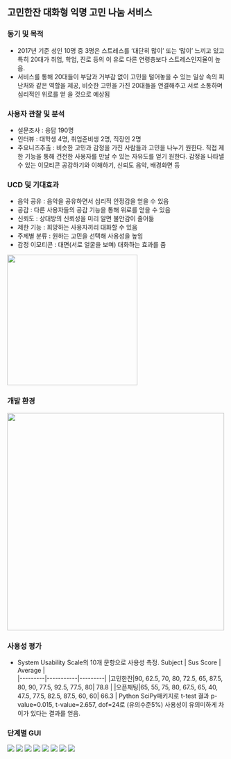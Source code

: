 ## 고민한잔   대화형 익명 고민 나눔 서비스

### 동기 및 목적
- 2017년 기준 성인 10명 중 3명은 스트레스를 ‘대단히 많이’
또는 ‘많이’ 느끼고 있고 특히 20대가 취업, 학업, 진로 등의 이
유로 다른 연령층보다 스트레스인지율이 높음.
- 서비스를 통해 20대들이 부담과 거부감 없이 고민을 털어놓을
수 있는 일상 속의 피난처와 같은 역할을 제공, 비슷한 고민을
가진 20대들을 연결해주고 서로 소통하며 심리적인 위로를 얻
을 것으로 예상됨

### 사용자 관찰 및 분석
- 설문조사 : 응답 190명
- 인터뷰 : 대학생 4명, 취업준비생 2명, 직장인 2명
- 주요니즈추출 :
비슷한 고민과 감정을 가진 사람들과 고민을 나누기 원한다.
직접 제한 기능을 통해 건전한 사용자를 만날 수 있는 자유도를 얻기 원한다.
감정을 나타낼 수 있는 이모티콘
공감하기와 이해하기, 신뢰도
음악, 배경화면 등

### UCD 및 기대효과
- 음악 공유 : 음악을 공유하면서 심리적 안정감을 얻을 수 있음
- 공감 : 다른 사용자들의 공감 기능을 통해 위로를 얻을 수 있음
- 신뢰도 : 상대방의 신뢰성을 미리 알면 불안감이 줄어듦
- 제한 기능 : 희망하는 사용자끼리 대화할 수 있음
- 주제별 분류 : 원하는 고민을 선택해 사용성을 높임
- 감정 이모티콘 : 대면(서로 얼굴을 보며) 대화하는 효과를 줌

<img src = "https://user-images.githubusercontent.com/48430005/105446745-1a4d2a00-5cb6-11eb-891e-33301e848302.jpg" width="300px">

### 개발 환경
<img src = "https://user-images.githubusercontent.com/48430005/105446695-fe498880-5cb5-11eb-8ceb-685304ee6664.jpg" width="500px">

### 사용성 평가
- System Usability Scale의 10개 문항으로 사용성 측정.
Subject | Sus Score | Average |  
|---------|-----------|---------|
|고민한잔|90, 62.5, 70, 80, 72.5, 65, 87.5, 80, 90, 77.5, 92.5, 77.5, 80| 78.8 | 
|오픈채팅|65, 55, 75, 80, 67.5, 65, 40, 47.5, 77.5, 82.5, 87.5, 60, 60| 66.3 | 
Python SciPy패키지로 t-test 결과 p-value=0.015, t-value=2.657, dof=24로 (유의수준5%)
사용성이 유의미하게 차이가 있다는 결과를 얻음.

### 단계별 GUI

<img src = "https://user-images.githubusercontent.com/48430005/105447433-8714f400-5cb7-11eb-92d8-0342e08f1dfb.jpg" >
<img src = "https://user-images.githubusercontent.com/48430005/105447436-88deb780-5cb7-11eb-904d-235e6d146bb9.jpg" >
<img src = "https://user-images.githubusercontent.com/48430005/105447438-8a0fe480-5cb7-11eb-9c11-b4fc76bdf626.jpg" >
<img src = "https://user-images.githubusercontent.com/48430005/105447441-8b411180-5cb7-11eb-9cce-948596957950.jpg" >
<img src = "https://user-images.githubusercontent.com/48430005/105447444-8da36b80-5cb7-11eb-85c5-8abf3002df79.jpg" >
<img src = "https://user-images.githubusercontent.com/48430005/105447448-8ed49880-5cb7-11eb-9681-3f92c7d2c234.jpg" >
<img src = "https://user-images.githubusercontent.com/48430005/105447452-909e5c00-5cb7-11eb-91a5-ad1e73a26280.jpg" >
<img src = "https://user-images.githubusercontent.com/48430005/105447456-9300b600-5cb7-11eb-8c12-c6947132182e.jpg" >


